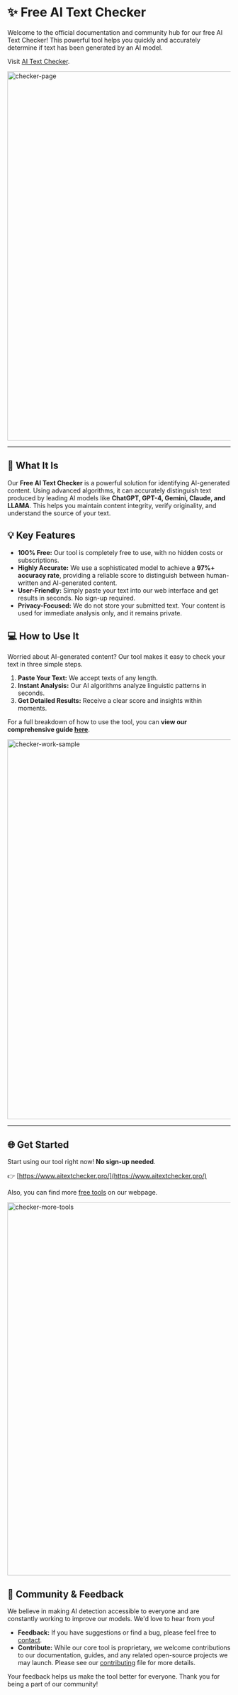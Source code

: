 # ✨ Free AI Text Checker

Welcome to the official documentation and community hub for our free AI Text Checker! This powerful tool helps you quickly and accurately determine if text has been generated by an AI model. 

Visit [AI Text Checker](https://www.aitextchecker.pro/).

<img width="1645" height="831" alt="checker-page" src="https://github.com/user-attachments/assets/9277095c-f0a0-455c-aaa5-a96d00784f80" />

---

## 🚀 What It Is

Our **Free AI Text Checker** is a powerful solution for identifying AI-generated content. Using advanced algorithms, it can accurately distinguish text produced by leading AI models like **ChatGPT, GPT-4, Gemini, Claude, and LLAMA**. This helps you maintain content integrity, verify originality, and understand the source of your text.

## 💡 Key Features

* **100% Free:** Our tool is completely free to use, with no hidden costs or subscriptions.
* **Highly Accurate:** We use a sophisticated model to achieve a **97%+ accuracy rate**, providing a reliable score to distinguish between human-written and AI-generated content.
* **User-Friendly:** Simply paste your text into our web interface and get results in seconds. No sign-up required.
* **Privacy-Focused:** We do not store your submitted text. Your content is used for immediate analysis only, and it remains private.

## 💻 How to Use It

Worried about AI-generated content? Our tool makes it easy to check your text in three simple steps.

1.  **Paste Your Text:** We accept texts of any length.
2.  **Instant Analysis:** Our AI algorithms analyze linguistic patterns in seconds.
3.  **Get Detailed Results:** Receive a clear score and insights within moments.

For a full breakdown of how to use the tool, you can **view our comprehensive guide [here](https://sites.google.com/view/how-to-use-ai-text-checker)**.

<img width="1465" height="855" alt="checker-work-sample" src="https://github.com/user-attachments/assets/8cc9c731-565e-4fd4-92bc-a830bd824f99" />

---

## 🌐 Get Started

Start using our tool right now! **No sign-up needed**.

👉 [https://www.aitextchecker.pro/](https://www.aitextchecker.pro/)

Also, you can find more [free tools](https://www.aitextchecker.pro/ai-tools) on our webpage.

<img width="1705" height="840" alt="checker-more-tools" src="https://github.com/user-attachments/assets/008e5981-7713-4876-991a-05fa0f75f660" />


## 🤝 Community & Feedback

We believe in making AI detection accessible to everyone and are constantly working to improve our models. We'd love to hear from you!

* **Feedback:** If you have suggestions or find a bug, please feel free to [contact](https://www.aitextchecker.pro/contact).
* **Contribute:** While our core tool is proprietary, we welcome contributions to our documentation, guides, and any related open-source projects we may launch. Please see our [contributing](/contributing.md) file for more details.

Your feedback helps us make the tool better for everyone. Thank you for being a part of our community!
